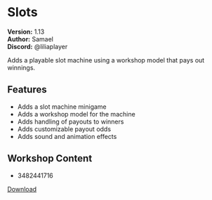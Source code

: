 # Slots

**Version:** 1.13  
**Author:** Samael  
**Discord:** @liliaplayer  

Adds a playable slot machine using a workshop model that pays out winnings.

## Features

- Adds a slot machine minigame
- Adds a workshop model for the machine
- Adds handling of payouts to winners
- Adds customizable payout odds
- Adds sound and animation effects

## Workshop Content

- 3482441716

[Download](https://github.com/LiliaFramework/Modules/raw/refs/heads/gh-pages/slots.zip)
